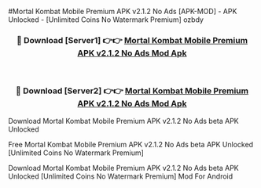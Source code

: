 #Mortal Kombat Mobile Premium APK v2.1.2 No Ads [APK-MOD] - APK Unlocked - [Unlimited Coins No Watermark Premium] ozbdy



<div align="center">

<h3>🔴 Download [Server1] 👉👉 <a href="https://momento.my/?title=Mortal_Kombat_Mobile_Premium_APK_v2.1.2_No_Ads">Mortal Kombat Mobile Premium APK v2.1.2 No Ads Mod Apk</a></h3><br>

<h3>🔴 Download [Server2] 👉👉 <a href="https://momento.my/?title=Mortal_Kombat_Mobile_Premium_APK_v2.1.2_No_Ads">Mortal Kombat Mobile Premium APK v2.1.2 No Ads Mod Apk</a></h3>
</div>



Download Mortal Kombat Mobile Premium APK v2.1.2 No Ads beta APK Unlocked

Free Mortal Kombat Mobile Premium APK v2.1.2 No Ads beta APK Unlocked [Unlimited Coins No Watermark Premium]

Download Mortal Kombat Mobile Premium APK v2.1.2 No Ads beta APK Unlocked [Unlimited Coins No Watermark Premium] Mod For Android
